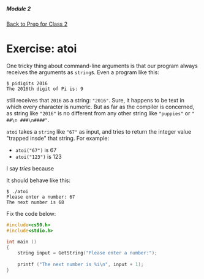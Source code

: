 ##### Module 2
[Back to Prep for Class 2](../../class2-prep#command-line-arguments)

# Exercise: atoi

One tricky thing about command-line arguments is that our program always receives the arguments as `string`s. Even a program like this:

```
$ pidigits 2016
The 2016th digit of Pi is: 9
```

still receives that `2016` as a string: `"2016"`. Sure, it happens to be text in which every character is numeric. But as far as the compiler is concerned, as string like `"2016"` is no different from any other string like `"puppies"` or `"  ##\n ###\n####"`.

`atoi` takes a `string` like `"67"` as input, and tries to return the integer value "trapped insde" that string. For example:
* `atoi("67")` is 67
* `atoi("123")` is 123

I say *tries* because

It should behave like this:

```
$ ./atoi
Please enter a number: 67
The next number is 68
```


Fix the code below:

```c
#include<cs50.h>
#include<stdio.h>

int main ()
{
	string input = GetString("Please enter a number:");
	
	printf ("The next number is %i\n", input + 1);
}
```
